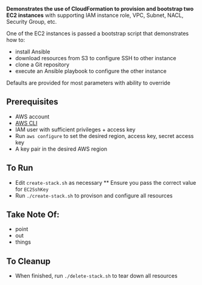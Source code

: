 **Demonstrates the use of CloudFormation to provision and bootstrap two EC2 instances** with supporting IAM instance role, VPC, Subnet, NACL, Security Group, etc.

One of the EC2 instances is passed a bootstrap script that demonstrates how to:
* install Ansible
* download resources from S3 to configure SSH to other instance
* clone a Git repository
* execute an Ansible playbook to configure the other instance

Defaults are provided for most parameters with ability to override

## Prerequisites

* AWS account
* [AWS CLI](https://aws.amazon.com/cli/)
* IAM user with sufficient privileges + access key
* Run `aws configure` to set the desired region, access key, secret access key
* A key pair in the desired AWS region

## To Run

* Edit `create-stack.sh` as necessary
** Ensure you pass the correct value for `EC2SshKey`
* Run `./create-stack.sh` to provison and configure all resources

## Take Note Of:

* point
* out
* things

## To Cleanup

* When finished, run `./delete-stack.sh` to tear down all resources

